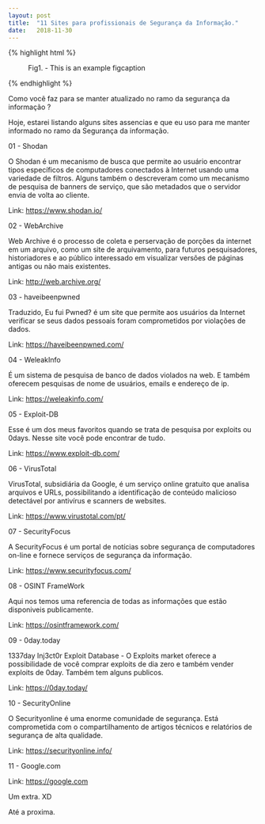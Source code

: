 ```yaml
---
layout: post
title:  "11 Sites para profissionais de Segurança da Informação."
date:   2018-11-30
---
```



{% highlight html %}
<figure>
	<img src="{{ '/assets/img/touring.jpg' | prepend: site.baseurl }}" alt=""> 
	<figcaption>Fig1. - This is an example figcaption</figcaption>
</figure>
{% endhighlight %}

Como vocẽ faz para se manter atualizado no ramo da segurança da informação ?

Hoje, estarei listando alguns sites assencias e que eu uso para me manter informado no ramo da Segurança da informação. 



01 - Shodan

O Shodan é um mecanismo de busca que permite ao usuário encontrar tipos específicos de computadores conectados à Internet usando uma variedade de filtros. Alguns também o descreveram como um mecanismo de pesquisa de banners de serviço, que são metadados que o servidor envia de volta ao cliente.

Link: https://www.shodan.io/

02 - WebArchive

Web Archive  é o processo de coleta e perservação de porções da internet em um arquivo, como um site de arquivamento, para futuros pesquisadores, historiadores e ao público interessado em visualizar versões de páginas antigas ou não mais existentes.


Link: http://web.archive.org/


03 - haveibeenpwned

Traduzido, Eu fui Pwned? é um site que permite aos usuários da Internet verificar se seus dados pessoais foram comprometidos por violações de dados. 


Link: https://haveibeenpwned.com/


04 - WeleakInfo

É um sistema de pesquisa de banco de dados violados na web. E também oferecem pesquisas de nome de usuários, emails e endereço de ip.

Link: https://weleakinfo.com/

05 - Exploit-DB

Esse é um dos meus favoritos quando se trata de pesquisa por exploits ou 0days. Nesse site você pode encontrar de tudo. 

Link: https://www.exploit-db.com/

06 - VirusTotal

VirusTotal, subsidiária da Google, é um serviço online gratuito que analisa arquivos e URLs, possibilitando a identificação de conteúdo malicioso detectável por antivírus e scanners de websites.

Link: https://www.virustotal.com/pt/

07 - SecurityFocus

A SecurityFocus é um portal de notícias sobre segurança de computadores on-line e fornece serviços de segurança da informação.

Link: https://www.securityfocus.com/

08 - OSINT FrameWork

Aqui nos temos uma referencia de todas as informações que estão disponiveis publicamente. 

Link: https://osintframework.com/

09 - 0day.today

1337day Inj3ct0r Exploit Database - O Exploits market oferece a possibilidade de você comprar exploits de dia zero e também vender exploits de 0day. Também tem alguns publicos. 


Link: https://0day.today/

10 - SecurityOnline

O Securityonline é uma enorme comunidade de segurança. Está comprometida com o compartilhamento de artigos técnicos e relatórios de segurança de alta qualidade.

Link: https://securityonline.info/



11 - Google.com

Link: https://google.com

Um extra. XD

Até a proxima. 
